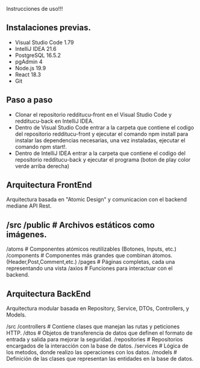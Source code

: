 Instrucciones de uso!!!

Instalaciones previas.
--------------------------------------------------------------------------------------------------------------------------------------------------------------------------
- Visual Studio Code 1.79
- IntelliJ IDEA 21.6
- PostgreSQL 16.5.2
- pgAdmin 4
- Node.js 19.9
- React 18.3
- Git

Paso a paso
--------------------------------------------------------------------------------------------------------------------------------------------------------------------------
- Clonar el repositorio redditucu-front en el Visual Studio Code y redditucu-back en IntelliJ IDEA.
- Dentro de Visual Studio Code entrar a la carpeta que contiene el codigo del repositorio redditucu-front y ejecutar el comando npm install para instalar las dependencias necesarias, una vez instaladas, ejecutar el comando npm start!.
- Dentro de IntelliJ IDEA entrar a la carpeta que contiene el codigo del repositorio redditucu-back y ejecutar el programa (boton de play color verde arriba derecha)

Arquitectura FrontEnd
--------------------------------------------------------------------------------------------------------------------------------------------------------------------------
Arquitectura basada en "Atomic Design" y comunicacion con el backend mediane API Rest.

/src
  /public              # Archivos estáticos como imágenes.
  ---
  /atoms               # Componentes atómicos reutilizables (Botones, Inputs, etc.)
  /components          # Componentes más grandes que combinan átomos. (Header,Post,Comment,etc.)
  /pages               # Páginas completas, cada una representando una vista
  /axios               # Funciones para interactuar con el backend.

Arquitectura BackEnd
--------------------------------------------------------------------------------------------------------------------------------------------------------------------------
Arquitectura modular basada en Repository, Service, DTOs, Controllers, y Models.

/src
  /controllers       # Contiene clases que manejan las rutas y peticiones HTTP.
  /dtos              # Objetos de transferencia de datos que definen el formato de entrada y salida para mejorar la seguridad.
  /repositories      # Repositorios encargados de la interacción con la base de datos.
  /services          # Lógica de los metodos, donde realizo las operaciones con los datos.
  /models            # Definición de las clases que representan las entidades en la base de datos.


